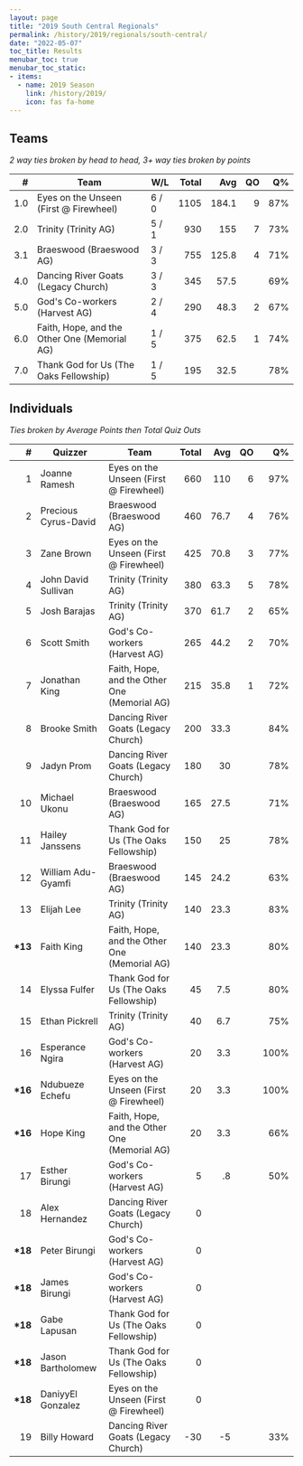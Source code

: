```yaml
---
layout: page
title: "2019 South Central Regionals"
permalink: /history/2019/regionals/south-central/
date: "2022-05-07"
toc_title: Results
menubar_toc: true
menubar_toc_static:
- items:
  - name: 2019 Season
    link: /history/2019/
    icon: fas fa-home
---
```


## Teams

*2 way ties broken by head to head, 3+ way ties broken by points*

|    # | Team                                         | W/L   | Total |   Avg |   QO |   Q% |
| ---: | -------------------------------------------- | ----- | ----: | ----: | ---: | ---: |
|  1.0 | Eyes on the Unseen (First @ Firewheel)       | 6 / 0 |  1105 | 184.1 |    9 |  87% |
|  2.0 | Trinity (Trinity AG)                         | 5 / 1 |   930 |   155 |    7 |  73% |
|  3.1 | Braeswood (Braeswood AG)                     | 3 / 3 |   755 | 125.8 |    4 |  71% |
|  4.0 | Dancing River Goats (Legacy Church)          | 3 / 3 |   345 |  57.5 |      |  69% |
|  5.0 | God's Co-workers (Harvest AG)                | 2 / 4 |   290 |  48.3 |    2 |  67% |
|  6.0 | Faith, Hope, and the Other One (Memorial AG) | 1 / 5 |   375 |  62.5 |    1 |  74% |
|  7.0 | Thank God for Us (The Oaks Fellowship)       | 1 / 5 |   195 |  32.5 |      |  78% |

## Individuals

*Ties broken by Average Points then Total Quiz Outs*

|        # | Quizzer              | Team                                         | Total |  Avg |   QO |   Q% |
| -------: | -------------------- | -------------------------------------------- | ----: | ---: | ---: | ---: |
|        1 | Joanne Ramesh        | Eyes on the Unseen (First @ Firewheel)       |   660 |  110 |    6 |  97% |
|        2 | Precious Cyrus-David | Braeswood (Braeswood AG)                     |   460 | 76.7 |    4 |  76% |
|        3 | Zane Brown           | Eyes on the Unseen (First @ Firewheel)       |   425 | 70.8 |    3 |  77% |
|        4 | John David Sullivan  | Trinity (Trinity AG)                         |   380 | 63.3 |    5 |  78% |
|        5 | Josh Barajas         | Trinity (Trinity AG)                         |   370 | 61.7 |    2 |  65% |
|        6 | Scott Smith          | God's Co-workers (Harvest AG)                |   265 | 44.2 |    2 |  70% |
|        7 | Jonathan King        | Faith, Hope, and the Other One (Memorial AG) |   215 | 35.8 |    1 |  72% |
|        8 | Brooke Smith         | Dancing River Goats (Legacy Church)          |   200 | 33.3 |      |  84% |
|        9 | Jadyn Prom           | Dancing River Goats (Legacy Church)          |   180 |   30 |      |  78% |
|       10 | Michael Ukonu        | Braeswood (Braeswood AG)                     |   165 | 27.5 |      |  71% |
|       11 | Hailey Janssens      | Thank God for Us (The Oaks Fellowship)       |   150 |   25 |      |  78% |
|       12 | William Adu-Gyamfi   | Braeswood (Braeswood AG)                     |   145 | 24.2 |      |  63% |
|       13 | Elijah Lee           | Trinity (Trinity AG)                         |   140 | 23.3 |      |  83% |
| **\*13** | Faith King           | Faith, Hope, and the Other One (Memorial AG) |   140 | 23.3 |      |  80% |
|       14 | Elyssa Fulfer        | Thank God for Us (The Oaks Fellowship)       |    45 |  7.5 |      |  80% |
|       15 | Ethan Pickrell       | Trinity (Trinity AG)                         |    40 |  6.7 |      |  75% |
|       16 | Esperance Ngira      | God's Co-workers (Harvest AG)                |    20 |  3.3 |      | 100% |
| **\*16** | Ndubueze Echefu      | Eyes on the Unseen (First @ Firewheel)       |    20 |  3.3 |      | 100% |
| **\*16** | Hope King            | Faith, Hope, and the Other One (Memorial AG) |    20 |  3.3 |      |  66% |
|       17 | Esther Birungi       | God's Co-workers (Harvest AG)                |     5 |   .8 |      |  50% |
|       18 | Alex Hernandez       | Dancing River Goats (Legacy Church)          |     0 |      |      |      |
| **\*18** | Peter Birungi        | God's Co-workers (Harvest AG)                |     0 |      |      |      |
| **\*18** | James Birungi        | God's Co-workers (Harvest AG)                |     0 |      |      |      |
| **\*18** | Gabe Lapusan         | Thank God for Us (The Oaks Fellowship)       |     0 |      |      |      |
| **\*18** | Jason Bartholomew    | Thank God for Us (The Oaks Fellowship)       |     0 |      |      |      |
| **\*18** | DaniyyEl Gonzalez    | Eyes on the Unseen (First @ Firewheel)       |     0 |      |      |      |
|       19 | Billy Howard         | Dancing River Goats (Legacy Church)          |   -30 |   -5 |      |  33% |
